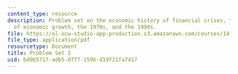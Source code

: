 ```yaml
---
content_type: resource
description: Problem set on the economic history of financial crises, the Golden Age
  of economic growth, the 1970s, and the 1990s.
file: https://ol-ocw-studio-app-production.s3.amazonaws.com/courses/14-71-economic-history-of-financial-crises-fall-2009/bd9b5717adb50777159bd19f21fa7417_MIT14_71F09_pset2.pdf
file_type: application/pdf
resourcetype: Document
title: Problem Set 2
uid: bd9b5717-adb5-0777-159b-d19f21fa7417
---
```

